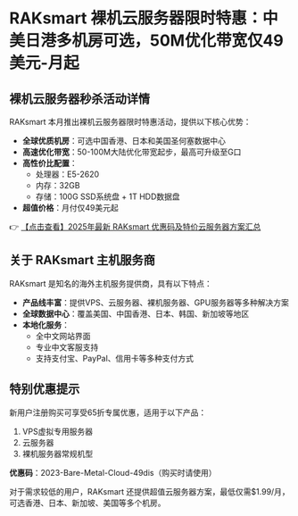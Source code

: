# RAKsmart 裸机云服务器限时特惠：中美日港多机房可选，50M优化带宽仅49美元-月起

## 裸机云服务器秒杀活动详情

RAKsmart 本月推出裸机云服务器限时特惠活动，提供以下核心优势：

- **全球优质机房**：可选中国香港、日本和美国圣何塞数据中心
- **高速优化带宽**：50-100M大陆优化带宽起步，最高可升级至G口
- **高性价比配置**：
  - 处理器：E5-2620
  - 内存：32GB
  - 存储：100G SSD系统盘 + 1T HDD数据盘
- **超值价格**：月付仅49美元起

👉 [【点击查看】2025年最新 RAKsmart 优惠码及特价云服务器方案汇总](https://bit.ly/raksmart)

## 关于 RAKsmart 主机服务商

RAKsmart 是知名的海外主机服务提供商，具有以下特点：

- **产品线丰富**：提供VPS、云服务器、裸机服务器、GPU服务器等多种解决方案
- **全球数据中心**：覆盖美国、中国香港、日本、韩国、新加坡等地区
- **本地化服务**：
  - 全中文网站界面
  - 专业中文客服支持
  - 支持支付宝、PayPal、信用卡等多种支付方式

## 特别优惠提示

新用户注册购买可享受65折专属优惠，适用于以下产品：

1. VPS虚拟专用服务器
2. 云服务器
3. 裸机服务器常规机型

**优惠码**：2023-Bare-Metal-Cloud-49dis（购买时请使用）

对于需求较低的用户，RAKsmart 还提供超值云服务器方案，最低仅需$1.99/月，可选香港、日本、新加坡、美国等多个机房。